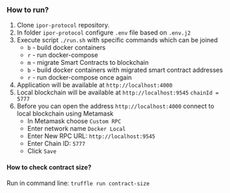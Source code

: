 ### How to run?

1. Clone `ipor-protocol` repository.
2. In folder `ipor-protocol` configure `.env` file based on `.env.j2`
3. Execute script `./run.sh` with specific commands which can be joined
   - `b` - build docker containers
   - `r` - run docker-compose
   - `m` - migrate Smart Contracts to blockchain
   - `b` - build docker containers with migrated smart contract addresses
   - `r` - run docker-compose once again
4. Application will be available at `http://localhost:4000`
5. Local blockchain will be available at `http://localhost:9545` `chainId = 5777`
6. Before you can open the address `http://localhost:4000` connect to local blockchain using Metamask
    - In Metamask choose `Custom RPC`
    - Enter network name `Docker Local`
    - Enter New RPC URL: `http://localhost:9545`
    - Enter Chain ID: `5777`
    - Click `Save`

#### How to check contract size?

Run in command line: `truffle run contract-size`
